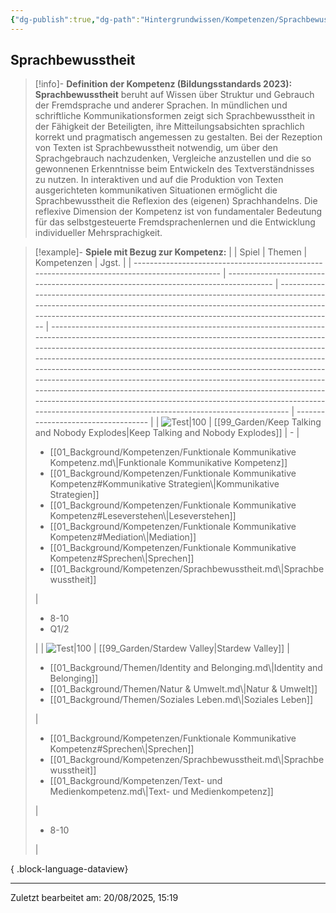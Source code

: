 ```yaml
---
{"dg-publish":true,"dg-path":"Hintergrundwissen/Kompetenzen/Sprachbewusstheit.md","permalink":"/hintergrundwissen/kompetenzen/sprachbewusstheit/","tags":["competence"],"noteIcon":"1"}
---
```


## Sprachbewusstheit

>[!info]- **Definition der Kompetenz (Bildungsstandards 2023):**
>**Sprachbewusstheit** beruht auf Wissen über Struktur und Gebrauch der Fremdsprache und anderer Sprachen. In mündlichen und schriftliche Kommunikationsformen zeigt sich Sprachbewusstheit in der Fähigkeit der Beteiligten, ihre Mitteilungsabsichten sprachlich korrekt und pragmatisch angemessen zu gestalten. Bei der Rezeption von Texten ist Sprachbewusstheit notwendig, um über den Sprachgebrauch nachzudenken, Vergleiche anzustellen und die so gewonnenen Erkenntnisse beim Entwickeln des Textverständnisses zu nutzen. In interaktiven und auf die Produktion von Texten ausgerichteten kommunikativen Situationen ermöglicht die Sprachbewusstheit die Reflexion des (eigenen) Sprachhandelns. Die reflexive Dimension der Kompetenz ist von fundamentaler Bedeutung für das selbstgesteuerte Fremdsprachenlernen und die Entwicklung individueller Mehrsprachigkeit.

>[!example]- **Spiele mit Bezug zur Kompetenz:**
> |                                                                                               | Spiel                                                                               | Themen                                                                                                                                                                                                                                | Kompetenzen                                                                                                                                                                                                                                                                                                                                                                                                                                                                                                                                                                                                                                                 | Jgst.                               |
> | --------------------------------------------------------------------------------------------- | ----------------------------------------------------------------------------------- | ------------------------------------------------------------------------------------------------------------------------------------------------------------------------------------------------------------------------------------- | ----------------------------------------------------------------------------------------------------------------------------------------------------------------------------------------------------------------------------------------------------------------------------------------------------------------------------------------------------------------------------------------------------------------------------------------------------------------------------------------------------------------------------------------------------------------------------------------------------------------------------------------------------------- | ----------------------------------- |
> | ![Test\|100](https://images.igdb.com/igdb/image/upload/t_cover_big/aykvlxlmax2rcvljwkqn.webp) | [[99_Garden/Keep Talking and Nobody Explodes\|Keep Talking and Nobody Explodes]] | \-                                                                                                                                                                                                                                    | <ul><li>[[01_Background/Kompetenzen/Funktionale Kommunikative Kompetenz.md\\|Funktionale Kommunikative Kompetenz]]</li><li>[[01_Background/Kompetenzen/Funktionale Kommunikative Kompetenz#Kommunikative Strategien\\|Kommunikative Strategien]]</li><li>[[01_Background/Kompetenzen/Funktionale Kommunikative Kompetenz#Leseverstehen\\|Leseverstehen]]</li><li>[[01_Background/Kompetenzen/Funktionale Kommunikative Kompetenz#Mediation\\|Mediation]]</li><li>[[01_Background/Kompetenzen/Funktionale Kommunikative Kompetenz#Sprechen\\|Sprechen]]</li><li>[[01_Background/Kompetenzen/Sprachbewusstheit.md\\|Sprachbewusstheit]]</li></ul> | <ul><li>8-10</li><li>Q1/2</li></ul> |
> | ![Test\|100](https://images.igdb.com/igdb/image/upload/t_cover_big/xrpmydnu9rpxvxfjkiu7.webp) | [[99_Garden/Stardew Valley\|Stardew Valley]]                                     | <ul><li>[[01_Background/Themen/Identity and Belonging.md\\|Identity and Belonging]]</li><li>[[01_Background/Themen/Natur & Umwelt.md\\|Natur & Umwelt]]</li><li>[[01_Background/Themen/Soziales Leben.md\\|Soziales Leben]]</li></ul> | <ul><li>[[01_Background/Kompetenzen/Funktionale Kommunikative Kompetenz#Sprechen\\|Sprechen]]</li><li>[[01_Background/Kompetenzen/Sprachbewusstheit.md\\|Sprachbewusstheit]]</li><li>[[01_Background/Kompetenzen/Text- und Medienkompetenz.md\\|Text- und Medienkompetenz]]</li></ul>                                                                                                                                                                                                                                                                                                                                                                    | <ul><li>8-10</li></ul>              |
> 
{ .block-language-dataview}


---
Zuletzt bearbeitet am: 20/08/2025, 15:19